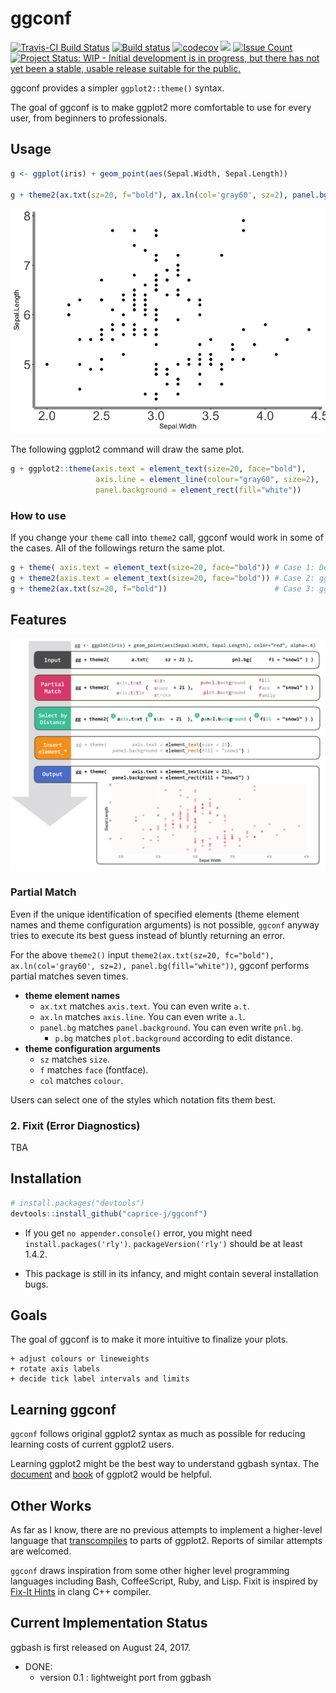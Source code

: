 <!-- README.md is generated from README.Rmd. Please edit that file -->
ggconf
======

[![Travis-CI Build Status](https://travis-ci.org/caprice-j/ggbash.svg?branch=master)](https://travis-ci.org/caprice-j/ggbash) [![Build status](https://ci.appveyor.com/api/projects/status/vfia7i1hfowhpqhs?svg=true)](https://ci.appveyor.com/project/caprice-j/ggbash) [![codecov](https://codecov.io/gh/caprice-j/ggbash/branch/master/graph/badge.svg)](https://codecov.io/gh/caprice-j/ggbash) ![](http://www.r-pkg.org/badges/version/ggbash) <!-- [![Coverage Status](https://coveralls.io/repos/github/caprice-j/ggbash/badge.svg)](https://coveralls.io/github/caprice-j/ggbash) --> [![Issue Count](https://codeclimate.com/github/caprice-j/ggbash/badges/issue_count.svg)](https://codeclimate.com/github/caprice-j/ggbash/issues) [![Project Status: WIP - Initial development is in progress, but there has not yet been a stable, usable release suitable for the public.](http://www.repostatus.org/badges/latest/wip.svg)](http://www.repostatus.org/#wip)

ggconf provides a simpler `ggplot2::theme()` syntax.

The goal of ggconf is to make ggplot2 more comfortable to use for every user, from beginners to professionals.

Usage
-----

``` r
g <- ggplot(iris) + geom_point(aes(Sepal.Width, Sepal.Length))

g + theme2(ax.txt(sz=20, f="bold"), ax.ln(col='gray60', sz=2), panel.bg(fill="white"))
```

![](README-example-1.png)

The following ggplot2 command will draw the same plot.

``` r
g + ggplot2::theme(axis.text = element_text(size=20, face="bold"),
                   axis.line = element_line(colour="gray60", size=2),
                   panel.background = element_rect(fill="white"))
```

### How to use

If you change your `theme` call into `theme2` call, ggconf would work in some of the cases. All of the followings return the same plot.

``` r
g + theme( axis.text = element_text(size=20, face="bold")) # Case 1: Default (52 characters)
g + theme2(axis.text = element_text(size=20, face="bold")) # Case 2: ggconf
g + theme2(ax.txt(sz=20, f="bold"))                        # Case 3: ggconf  (32 characters)
```

Features
--------

![ggbash Feature Overview](README-func.png)

### Partial Match

Even if the unique identification of specified elements (theme element names and theme configuration arguments) is not possible, `ggconf` anyway tries to execute its best guess instead of bluntly returning an error.

For the above `theme2()` input `theme2(ax.txt(sz=20, fc="bold"), ax.ln(col='gray60', sz=2), panel.bg(fill="white"))`, ggconf performs partial matches seven times.

-   **theme element names**
    -   `ax.txt` matches `axis.text`. You can even write `a.t`.
    -   `ax.ln` matches `axis.line`. You can even write `a.l`.
    -   `panel.bg` matches `panel.background`. You can even write `pnl.bg`.
        -   `p.bg` matches `plot.background` according to edit distance.
-   **theme configuration arguments**
    -   `sz` matches `size`.
    -   `f` matches `face` (fontface).
    -   `col` matches `colour`.

Users can select one of the styles which notation fits them best.

### 2. Fixit (Error Diagnostics)

TBA

Installation
------------

``` r
# install.packages("devtools")
devtools::install_github("caprice-j/ggconf")
```

-   If you get `no appender.console()` error, you might need `install.packages('rly')`. `packageVersion('rly')` should be at least 1.4.2.

-   This package is still in its infancy, and might contain several installation bugs.

Goals
-----

The goal of ggconf is to make it more intuitive to finalize your plots.

    + adjust colours or lineweights
    + rotate axis labels
    + decide tick label intervals and limits

<!--    + generate line-wrapped titles or legends -->
Learning ggconf
---------------

`ggconf` follows original ggplot2 syntax as much as possible for reducing learning costs of current ggplot2 users.

Learning ggplot2 might be the best way to understand ggbash syntax. The [document](http://docs.ggplot2.org/current/) and [book](https://github.com/hadley/ggplot2-book) of ggplot2 would be helpful.

Other Works
-----------

As far as I know, there are no previous attempts to implement a higher-level language that [transcompiles](https://en.wikipedia.org/wiki/Source-to-source_compiler) to parts of ggplot2. Reports of similar attempts are welcomed.

<!--

About a different way to generate scatterplot matrix,
`GGally::ggpairs` does the similar work. The major differences are:

+ `GGally::ggpairs` output the scatterplot matrix in one plot,
  while `ggbash` outputs each subplot as a plot (or as a file).
+ `GGally::ggpairs` uses `ggplot2::ggsave` to save a plot with no default filename,
  while `ggbash` uses `| png ` or `| pdf` pipe chains with auto-generated filenames.

-->
`ggconf` draws inspiration from some other higher level programming languages including Bash, CoffeeScript, Ruby, and Lisp. Fixit is inspired by [Fix-It Hints](http://clang.llvm.org/docs/InternalsManual.html#fix-it-hints) in clang C++ compiler.

Current Implementation Status
-----------------------------

ggbash is first released on August 24, 2017.

-   DONE:
    -   version 0.1 : lightweight port from ggbash
